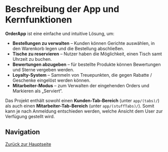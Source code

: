 # Beschreibung der App und Kernfunktionen

**OrderApp** ist eine einfache und intuitive Lösung, um:

- **Bestellungen zu verwalten** – Kunden können Gerichte auswählen, in den Warenkorb legen und die Bestellung abschließen.
- **Tische zu reservieren** – Nutzer haben die Möglichkeit, einen Tisch samt Uhrzeit zu buchen.
- **Bewertungen abzugeben** – für bestellte Produkte können Bewertungen und Sterne vergeben werden.
- **Loyalty-System** – Sammeln von Treuepunkten, die gegen Rabatte / Geschenke eingelöst werden können.
- **Mitarbeiter-Modus** – zum Verwalten der eingehenden Orders und Markieren als „Serviert“.

Das Projekt enthält sowohl einen **Kunden-Tab-Bereich** (unter `app/(tabs)/`) als auch einen **Mitarbeiter-Tab-Bereich** (unter `app/(stuffTabs)/`). Somit kann je nach Anmeldung entschieden werden, welche Ansicht dem User zur Verfügung gestellt wird.

## Navigation

[Zurück zur Hauptseite](../README.md)
